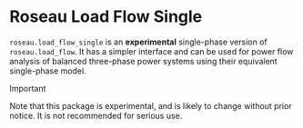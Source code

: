 # Roseau Load Flow Single

`roseau.load_flow_single` is an **experimental** single-phase version of `roseau.load_flow`. It has a simpler interface
and can be used for power flow analysis of balanced three-phase power systems using their equivalent single-phase model.

> [!IMPORTANT]
> Note that this package is experimental, and is likely to change without prior notice. It is not recommended for
> serious use.
